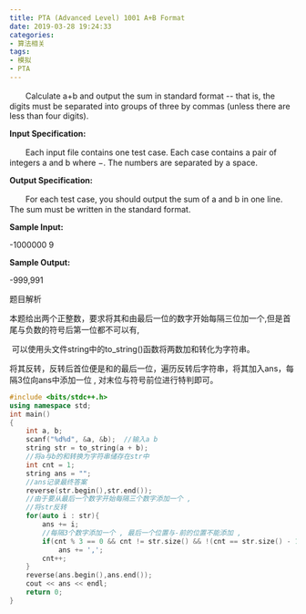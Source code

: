 ```yaml
---
title: PTA (Advanced Level) 1001 A+B Format
date: 2019-03-28 19:24:33
categories: 
- 算法相关
tags:
- 模拟
- PTA
---
```


　　Calculate a+b and output the sum in standard format -- that is, the digits must be separated into groups of three by commas (unless there are less than four digits).

**Input Specification:**

　　Each input file contains one test case. Each case contains a pair of integers a and b where −. The numbers are separated by a space.

**Output Specification:**

　　For each test case, you should output the sum of a and b in one line. The sum must be written in the standard format.

**Sample Input:**

-1000000 9

**Sample Output:**

-999,991

题目解析

​    本题给出两个正整数，要求将其和由最后一位的数字开始每隔三位加一个,但是首尾与负数的符号后第一位都不可以有,

​    可以使用头文件string中的to_string()函数将两数加和转化为字符串。

​    将其反转，反转后首位便是和的最后一位，遍历反转后字符串，将其加入ans，每隔3位向ans中添加一位 , 对末位与符号前位进行特判即可。

```c++
#include <bits/stdc++.h>
using namespace std;
int main()
{
    int a, b;
    scanf("%d%d", &a, &b);  //输入a b
    string str = to_string(a + b);
    //将a与b的和转换为字符串储存在str中
    int cnt = 1;
    string ans = "";
    //ans记录最终答案
    reverse(str.begin(),str.end());
    //由于要从最后一个数字开始每隔三个数字添加一个 ,
    //将str反转
    for(auto i : str){
        ans += i;
        //每隔3个数字添加一个 , 最后一个位置与-前的位置不能添加 ,
        if(cnt % 3 == 0 && cnt != str.size() && !(cnt == str.size() - 1 && str[str.size() - 1] == '-'))
            ans += ',';
        cnt++;
    }
    reverse(ans.begin(),ans.end());
    cout << ans << endl;
    return 0;
}
```

